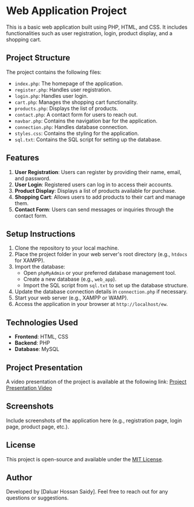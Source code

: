 # Web Application Project

This is a basic web application built using PHP, HTML, and CSS. It includes functionalities such as user registration, login, product display, and a shopping cart.

## Project Structure

The project contains the following files:

- `index.php`: The homepage of the application.
- `register.php`: Handles user registration.
- `login.php`: Handles user login.
- `cart.php`: Manages the shopping cart functionality.
- `products.php`: Displays the list of products.
- `contact.php`: A contact form for users to reach out.
- `navbar.php`: Contains the navigation bar for the application.
- `connection.php`: Handles database connection.
- `styles.css`: Contains the styling for the application.
- `sql.txt`: Contains the SQL script for setting up the database.

## Features

1. **User Registration**: Users can register by providing their name, email, and password.
2. **User Login**: Registered users can log in to access their accounts.
3. **Product Display**: Displays a list of products available for purchase.
4. **Shopping Cart**: Allows users to add products to their cart and manage them.
5. **Contact Form**: Users can send messages or inquiries through the contact form.

## Setup Instructions

1. Clone the repository to your local machine.
2. Place the project folder in your web server's root directory (e.g., `htdocs` for XAMPP).
3. Import the database:
   - Open `phpMyAdmin` or your preferred database management tool.
   - Create a new database (e.g., `web_app`).
   - Import the SQL script from `sql.txt` to set up the database structure.
4. Update the database connection details in `connection.php` if necessary.
5. Start your web server (e.g., XAMPP or WAMP).
6. Access the application in your browser at `http://localhost/ew`.

## Technologies Used

- **Frontend**: HTML, CSS
- **Backend**: PHP
- **Database**: MySQL

## Project Presentation

A video presentation of the project is available at the following link:
[Project Presentation Video](https://drive.google.com/file/d/1m-W6eU4m3i0-PYYhhXnw3TT7PtPPrZDe/view?usp=sharing)

## Screenshots

Include screenshots of the application here (e.g., registration page, login page, product page, etc.).

## License

This project is open-source and available under the [MIT License](LICENSE).

## Author

Developed by [Daluar Hossan Saidy]. Feel free to reach out for any questions or suggestions.